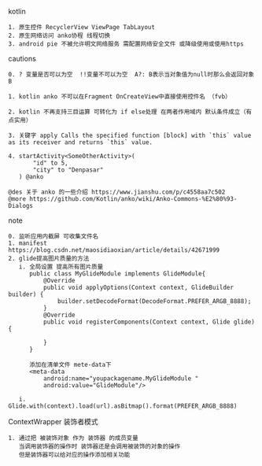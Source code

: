 kotlin

    1. 原生控件 RecyclerView ViewPage TabLayout
    2. 原生网络访问 anko协程 线程切换
    3. android pie 不被允许明文网络服务 需配置网络安全文件 或降级使用或使用https
    

cautions 

    0. ? 变量是否可以为空  !!变量不可以为空  A?: B表示当对象值为null时那么会返回对象B

    1. kotlin anko 不可以在Fragment OnCreateView中直接使用控件名 （fvb）
    
    2. kotlin 不再支持三目运算 可转化为 if else处理 在两者作用域内 默认条件成立（有点实用）
    
    3. 关键字 apply Calls the specified function [block] with `this` value as its receiver and returns `this` value.
    
    4. startActivity<SomeOtherActivity>(
           "id" to 5,
           "city" to "Denpasar"
       ) @anko  
           
    @des 关于 anko 的一些介绍 https://www.jianshu.com/p/c4558aa7c502
    @more https://github.com/Kotlin/anko/wiki/Anko-Commons-%E2%80%93-Dialogs



note 

    0. 监听应用内截屏 可收集文件名  
    1. manifest https://blog.csdn.net/maosidiaoxian/article/details/42671999
    2. glide提高图片质量的方法 
       i. 全局设置 提高所有图片质量 
          public class MyGlideModule implements GlideModule{  
              @Override  
              public void applyOptions(Context context, GlideBuilder builder) {  
                  builder.setDecodeFormat(DecodeFormat.PREFER_ARGB_8888);  
              }    
              @Override  
              public void registerComponents(Context context, Glide glide) {  
          
              }  
          }
          
          添加在清单文件 mete-data下 
          <meta-data  
              android:name="youpackagename.MyGlideModule "  
              android:value="GlideModule"/>
          
       i. Glide.with(context).load(url).asBitmap().format(PREFER_ARGB_8888)


ContextWrapper 装饰者模式

    1. 通过把 被装饰对象 作为 装饰器 的成员变量 
       当调用装饰器的操作时 装饰器还是会调用被装饰的对象的操作
       但是装饰器可以给对应的操作添加相关功能
       
       
